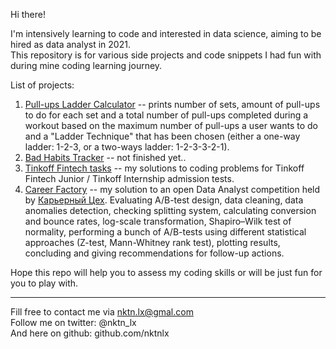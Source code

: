 Hi there!


I'm intensively learning to code and interested in data science, aiming to be hired as data analyst in 2021.  
This repository is for various side projects and code snippets I had fun with during mine coding learning journey.  


List of projects:
1. [Pull-ups Ladder Calculator](https://github.com/nktnlx/side_projects/tree/master/1_pull-ups_ladder) -- prints number of sets, amount of pull-ups to do for each set and a total number of pull-ups completed during a workout based on the maximum number of pull-ups a user wants to do and a "Ladder Technique" that has been chosen (either a one-way ladder: 1-2-3, or a two-ways ladder: 1-2-3-3-2-1).  
2. [Bad Habits Tracker](https://github.com/nktnlx/side_projects) -- not finished yet..
3. [Tinkoff Fintech tasks](https://github.com/nktnlx/side_projects/tree/master/3_tinkoff_fintech_tasks) -- my solutions to coding problems for Tinkoff Fintech Junior / Tinkoff Internship admission tests.  
4. [Career Factory](https://github.com/nktnlx/side_projects/tree/master/4_career_factory) -- my solution to an open Data Analyst competition held by [Карьерный Цех](https://careerfactory.ru/). Evaluating A/B-test design, data cleaning, data anomalies detection, checking splitting system, calculating conversion and bounce rates, log-scale transformation, Shapiro–Wilk test of normality, performing a bunch of A/B-tests using different statistical approaches (Z-test, Mann-Whitney rank test), plotting results, concluding and giving recommendations for follow-up actions.       


Hope this repo will help you to assess my coding skills or will be just fun for you to play with.  



--------------------------------------------
Fill free to contact me via nktn.lx@gmal.com  
Follow me on twitter: @nktn_lx  
And here on github: github.com/nktnlx  